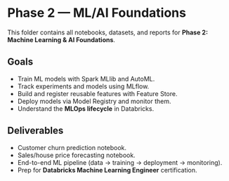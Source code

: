 # Phase 2 — ML/AI Foundations

This folder contains all notebooks, datasets, and reports for **Phase 2: Machine Learning & AI Foundations**.

## Goals
- Train ML models with Spark MLlib and AutoML.
- Track experiments and models using MLflow.
- Build and register reusable features with Feature Store.
- Deploy models via Model Registry and monitor them.
- Understand the **MLOps lifecycle** in Databricks.

## Deliverables
- Customer churn prediction notebook.
- Sales/house price forecasting notebook.
- End-to-end ML pipeline (data → training → deployment → monitoring).
- Prep for **Databricks Machine Learning Engineer** certification.
